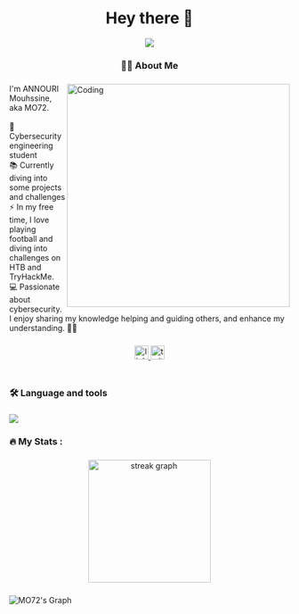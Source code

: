 <h1 align="center">Hey there 👋</h1>
<div align="center">
  <img src="https://github-stats-alpha.vercel.app/api?username=an-mo72"   />
</div>


###

<h3 align="center">👩‍💻  About Me</h3>

###
<img align="right" alt="Coding" width="400" src="https://media1.giphy.com/media/v1.Y2lkPTc5MGI3NjExNmg1MTA2eW4weXA0anhzYnhyMHo5c2hkOW9neGlyaXhrOWxiMXkwMCZlcD12MV9pbnRlcm5hbF9naWZfYnlfaWQmY3Q9Zw/Rpl1sod1vCXK0L2SUN/giphy.gif">

<p align="left">I'm ANNOURI Mouhssine, aka MO72. <br><br>🔭 Cybersecurity engineering student <br>📚 Currently diving into some projects and challenges <br>⚡ In my free time, I love playing football and diving into challenges on HTB and TryHackMe. <br>💻 Passionate about cybersecurity. I enjoy sharing my knowledge helping and guiding others, and enhance my understanding. 🙏🏼</p>

###
<div align="center">
 <a href="https://www.linkedin.com/in/mouhssine-annouri/" >
   <img src="https://img.shields.io/static/v1?message=LinkedIn&logo=linkedin&label=&color=0077B5&logoColor=white&labelColor=&style=for-the-badge" height="25" alt="linkedin logo"  />
 </a>
  <a href="https://twitter.com/AnnouriMouhssin">
  <img src="https://img.shields.io/static/v1?message=X&logo=X&label=&color=1DA1F2&logoColor=white&labelColor=&style=for-the-badge" height="25" alt="twitter logo"  />
  </a>
</div>

###

<div align="center">
  <img src="https://komarev.com/ghpvc/?username=an-mo72&style=flat-square&color=blue" alt=""/>

</div>

###

<h3 align="left">🛠 Language and tools</h3>

###

<p align="left">
  <a href="https://skillicons.dev">
    <img src="https://skillicons.dev/icons?i=python,c,cpp,java,javascript,html,css,bash,flask,django" />
  </a>
</p>

###

<h3 align="left">🔥   My Stats :</h3>

###

<div align="center">
  <img src="https://streak-stats.demolab.com?user=an-mo72&locale=en&mode=daily&theme=dark&hide_border=false&border_radius=5&order=3" height="220" alt="streak graph"  />
</div>

###
![MO72's Graph](https://github-readme-activity-graph.vercel.app/graph?username=an-mo72&custom_title=mo72's%20GitHub%20Activity%20Graph&bg_color=0D1117&color=7F3FBF&line=7F3FBF&point=7F3FBF&area_color=FFFFFF&title_color=FFFFFF&area=true)
